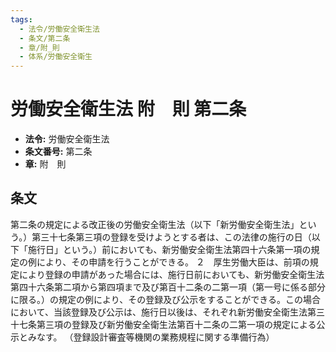 ```yaml
---
tags:
  - 法令/労働安全衛生法
  - 条文/第二条
  - 章/附_則
  - 体系/労働安全衛生
---
```

# 労働安全衛生法 附　則 第二条

- **法令:** 労働安全衛生法
- **条文番号:** 第二条
- **章:** 附　則

## 条文
第二条の規定による改正後の労働安全衛生法（以下「新労働安全衛生法」という。）第三十七条第三項の登録を受けようとする者は、この法律の施行の日（以下「施行日」という。）前においても、新労働安全衛生法第四十六条第一項の規定の例により、その申請を行うことができる。
２　厚生労働大臣は、前項の規定により登録の申請があった場合には、施行日前においても、新労働安全衛生法第四十六条第二項から第四項まで及び第百十二条の二第一項（第一号に係る部分に限る。）の規定の例により、その登録及び公示をすることができる。この場合において、当該登録及び公示は、施行日以後は、それぞれ新労働安全衛生法第三十七条第三項の登録及び新労働安全衛生法第百十二条の二第一項の規定による公示とみなす。
（登録設計審査等機関の業務規程に関する準備行為）

